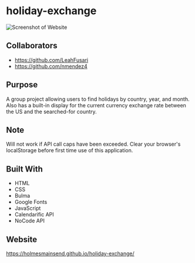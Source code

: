 # holiday-exchange
![Screenshot of Website](holiday-exchange-capture.png)

## Collaborators
* https://github.com/LeahFusari
* https://github.com/nmendez4

## Purpose
A group project allowing users to find holidays by country, year, and month. 
Also has a built-in display for the current currency exchange rate between the US and the searched-for country.

## Note
Will not work if API call caps have been exceeded. Clear your browser's localStorage before first time use of this application.

## Built With
* HTML
* CSS
* Bulma
* Google Fonts
* JavaScript
* Calendarific API
* NoCode API

## Website
https://holmesmainsend.github.io/holiday-exchange/
